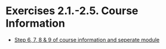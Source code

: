 # Exercises 2.1.-2.5. Course Information

- [Step 6, 7, 8 & 9 of course information and seperate module](https://fullstackopen.com/en/part2/rendering_a_collection_modules#exercises-2-1-2-5)